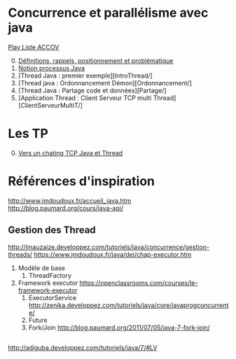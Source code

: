 # Concurrence et parallélisme avec java

[Play Liste ACCOV](https://www.youtube.com/playlist?list=PLO7WoVkPcCgFfuqVq_dcS5YC_xAdnilqj)

0. [Définitions, rappels, positionnement et problématique](000/)
1. [Notion processus Java](001/)
2. [Thread Java : premier exemple][IntroThread/]
3. [Thread java : Ordonnancement Démon][Ordonnancement/]
4. [Thread Java : Partage code et données][Partage/]
5. [Application Thread : Client Serveur TCP multi Thread][ClientServeurMultiT/]

# Les TP

0. [Vers un chating TCP Java et Thread](ClientServeurMultiT/TPVersChating/)

# Références d'inspiration

http://www.jmdoudoux.fr/accueil_java.htm
http://blog.paumard.org/cours/java-api/

## Gestion des Thread

http://lmauzaize.developpez.com/tutoriels/java/concurrence/gestion-threads/
https://www.jmdoudoux.fr/java/dej/chap-executor.htm

1. Modèle de base
   1. ThreadFactory
2. Framework executor https://openclassrooms.com/courses/le-framework-executor
   1. ExecutorService http://zenika.developpez.com/tutoriels/java/core/javaprogconcurrente/
   2. Future
   3. Fork/Join http://blog.paumard.org/2011/07/05/java-7-fork-join/


## 

http://adiguba.developpez.com/tutoriels/java/7/#LV